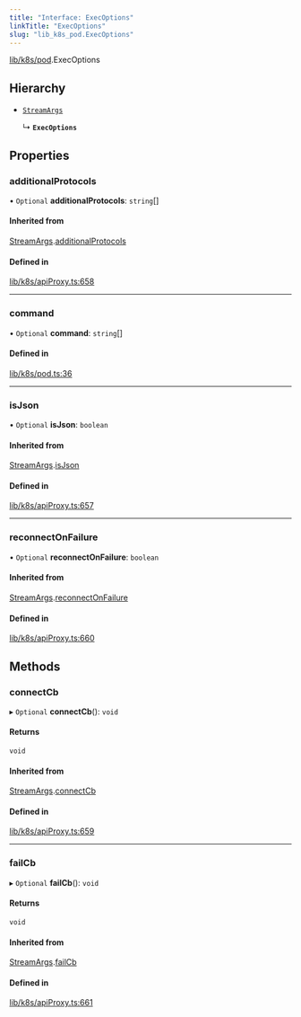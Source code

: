 ```yaml
---
title: "Interface: ExecOptions"
linkTitle: "ExecOptions"
slug: "lib_k8s_pod.ExecOptions"
---
```


[lib/k8s/pod](../modules/lib_k8s_pod.md).ExecOptions

## Hierarchy

- [`StreamArgs`](lib_k8s_apiProxy.StreamArgs.md)

  ↳ **`ExecOptions`**

## Properties

### additionalProtocols

• `Optional` **additionalProtocols**: `string`[]

#### Inherited from

[StreamArgs](lib_k8s_apiProxy.StreamArgs.md).[additionalProtocols](lib_k8s_apiProxy.StreamArgs.md#additionalprotocols)

#### Defined in

[lib/k8s/apiProxy.ts:658](https://github.com/kinvolk/headlamp/blob/16fcc2a7/frontend/src/lib/k8s/apiProxy.ts#L658)

___

### command

• `Optional` **command**: `string`[]

#### Defined in

[lib/k8s/pod.ts:36](https://github.com/kinvolk/headlamp/blob/16fcc2a7/frontend/src/lib/k8s/pod.ts#L36)

___

### isJson

• `Optional` **isJson**: `boolean`

#### Inherited from

[StreamArgs](lib_k8s_apiProxy.StreamArgs.md).[isJson](lib_k8s_apiProxy.StreamArgs.md#isjson)

#### Defined in

[lib/k8s/apiProxy.ts:657](https://github.com/kinvolk/headlamp/blob/16fcc2a7/frontend/src/lib/k8s/apiProxy.ts#L657)

___

### reconnectOnFailure

• `Optional` **reconnectOnFailure**: `boolean`

#### Inherited from

[StreamArgs](lib_k8s_apiProxy.StreamArgs.md).[reconnectOnFailure](lib_k8s_apiProxy.StreamArgs.md#reconnectonfailure)

#### Defined in

[lib/k8s/apiProxy.ts:660](https://github.com/kinvolk/headlamp/blob/16fcc2a7/frontend/src/lib/k8s/apiProxy.ts#L660)

## Methods

### connectCb

▸ `Optional` **connectCb**(): `void`

#### Returns

`void`

#### Inherited from

[StreamArgs](lib_k8s_apiProxy.StreamArgs.md).[connectCb](lib_k8s_apiProxy.StreamArgs.md#connectcb)

#### Defined in

[lib/k8s/apiProxy.ts:659](https://github.com/kinvolk/headlamp/blob/16fcc2a7/frontend/src/lib/k8s/apiProxy.ts#L659)

___

### failCb

▸ `Optional` **failCb**(): `void`

#### Returns

`void`

#### Inherited from

[StreamArgs](lib_k8s_apiProxy.StreamArgs.md).[failCb](lib_k8s_apiProxy.StreamArgs.md#failcb)

#### Defined in

[lib/k8s/apiProxy.ts:661](https://github.com/kinvolk/headlamp/blob/16fcc2a7/frontend/src/lib/k8s/apiProxy.ts#L661)
